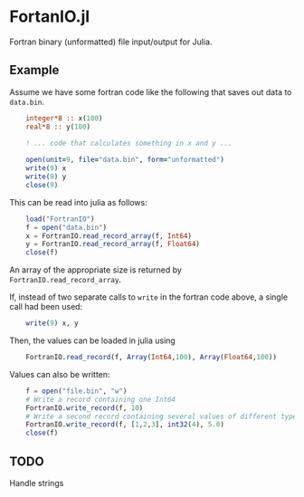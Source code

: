 FortanIO.jl
===========

Fortran binary (unformatted) file input/output for Julia.

Example
-------

Assume we have some fortran code like the following that saves out data to `data.bin`.

```fortran
    integer*8 :: x(100)
    real*8 :: y(100)
    
    ! ... code that calculates something in x and y ...

    open(unit=9, file="data.bin", form="unformatted")
    write(9) x
    write(9) y
    close(9)
```

This can be read into julia as follows:

```julia
    load("FortranIO")
    f = open("data.bin")
    x = FortranIO.read_record_array(f, Int64)
    y = FortranIO.read_record_array(f, Float64)
    close(f)
```

An array of the appropriate size is returned by `FortranIO.read_record_array`.

If, instead of two separate calls to `write` in the fortran code above, a single call had been used:

```fortran
    write(9) x, y
```

Then, the values can be loaded in julia using

```julia
    FortranIO.read_record(f, Array(Int64,100), Array(Float64,100))
```

Values can also be written:

```julia
    f = open("file.bin", "w")
    # Write a record containing one Int64
    FortranIO.write_record(f, 10)
    # Write a second record containing several values of different types
    FortranIO.write_record(f, [1,2,3], int32(4), 5.0)
    close(f)
```

TODO
----

Handle strings
